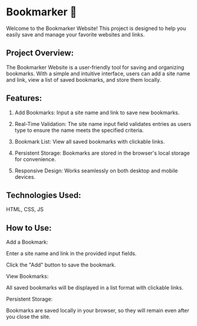 # Bookmarker 🔖
Welcome to the Bookmarker Website! This project is designed to help you easily save and manage your favorite websites and links.

## Project Overview:
The Bookmarker Website is a user-friendly tool for saving and organizing bookmarks. With a simple and intuitive interface, users can add a site name and link, view a list of saved bookmarks, and store them locally.

## Features:

1. Add Bookmarks: Input a site name and link to save new bookmarks.

2. Real-Time Validation: The site name input field validates entries as users type to ensure the name meets the specified criteria.

3. Bookmark List: View all saved bookmarks with clickable links.

4. Persistent Storage: Bookmarks are stored in the browser's local storage for convenience.

5. Responsive Design: Works seamlessly on both desktop and mobile devices.

## Technologies Used:

HTML, CSS, JS

## How to Use:

Add a Bookmark:

Enter a site name and link in the provided input fields.

Click the "Add" button to save the bookmark.

View Bookmarks:

All saved bookmarks will be displayed in a list format with clickable links.

Persistent Storage:

Bookmarks are saved locally in your browser, so they will remain even after you close the site.

